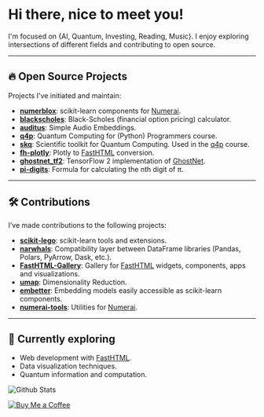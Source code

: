 # Hi there, nice to meet you!

I'm focused on {AI, Quantum, Investing, Reading, Music}. I enjoy exploring intersections of different fields and contributing to open source.

---

## 🔥 Open Source Projects
Projects I've initiated and maintain:

- **[numerblox](https://github.com/crowdcent/numerblox)**: scikit-learn components for [Numerai](https://numer.ai).
- **[blackscholes](https://github.com/carlolepelaars/blackscholes)**: Black-Scholes (financial option pricing) calculator.
- **[auditus](https://github.com/CarloLepelaars/auditus)**: Simple Audio Embeddings.
- **[q4p](https://github.com/CarloLepelaars/q4p)**: Quantum Computing for (Python) Programmers course.
- **[skq](https://github.com/CarloLepelaars/skq)**: Scientific toolkit for Quantum Computing. Used in the [q4p](https://github.com/CarloLepelaars/q4p) course.
- **[fh-plotly](https://github.com/carlolepelaars/fh-plotly)**: Plotly to [FastHTML](https://fastht.ml) conversion.
- **[ghostnet_tf2](https://github.com/carlolepelaars/ghostnet_tf2)**: TensorFlow 2 implementation of [GhostNet](https://arxiv.org/abs/1911.11907).
- **[pi-digits](https://github.com/carlolepelaars/pi-digits)**: Formula for calculating the nth digit of π.

---

## 🛠️ Contributions
I’ve made contributions to the following projects:

- **[scikit-lego](https://github.com/koaning/scikit-lego)**: scikit-learn tools and extensions.
- **[narwhals](https://github.com/narwhals-dev/narwhals)**: Compatibility layer between DataFrame libraries (Pandas, Polars, PyArrow, Dask, etc.).
- **[FastHTML-Gallery](https://github.com/carlolepelaars/FastHTML-Gallery)**: Gallery for [FastHTML](https://fastht.ml) widgets, components, apps and visualizations.
- **[umap](https://github.com/lmcinnes/umap)**: Dimensionality Reduction.
- **[embetter](https://github.com/koaning/embetter)**: Embedding models easily accessible as scikit-learn components.
- **[numerai-tools](https://github.com/numerai/numerai-tools)**: Utilities for [Numerai](https://numer.ai).
  
---

## 🌱 Currently exploring
- Web development with [FastHTML](https://fastht.ml).
- Data visualization techniques.
- Quantum information and computation.

![Github Stats](https://github-profile-summary-cards.vercel.app/api/cards/stats?username=carlolepelaars&theme=github)

[![Buy Me a Coffee](https://www.buymeacoffee.com/assets/img/custom_images/orange_img.png)](https://www.buymeacoffee.com/carlolepelaars)
